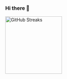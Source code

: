 ### Hi there 👋
<img height="180" alt="GitHub Streaks" src="https://github-readme-streak-stats.herokuapp.com/?user=Aparnakrishnan-Vonnue">
<!--
**Aparnakrishnan-Vonnue/Aparnakrishnan-Vonnue** is a ✨ _special_ ✨ repository because its `README.md` (this file) appears on your GitHub profile.

Here are some ideas to get you started:

- 🔭 I’m currently working on ...
- 🌱 I’m currently learning ...
- 👯 I’m looking to collaborate on ...
- 🤔 I’m looking for help with ...
- 💬 Ask me about ...
- 📫 How to reach me: ...
- 😄 Pronouns: ...
- ⚡ Fun fact: ...
-->
